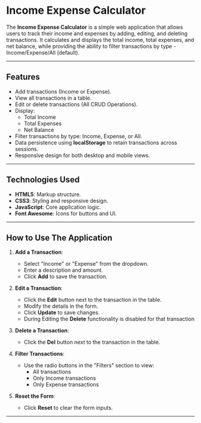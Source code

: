 # Income Expense Calculator

The **Income Expense Calculator** is a simple web application that allows users to track their income and expenses by adding, editing, and deleting transactions. It calculates and displays the total income, total expenses, and net balance, while providing the ability to filter transactions by type - Income/Expense/All (default).

---

## Features

- Add transactions (Income or Expense).
- View all transactions in a table.
- Edit or delete transactions (All CRUD Operations).
- Display:
  - Total Income
  - Total Expenses
  - Net Balance
- Filter transactions by type: Income, Expense, or All.
- Data persistence using **localStorage** to retain transactions across sessions.
- Responsive design for both desktop and mobile views.

---

## Technologies Used

- **HTML5**: Markup structure.
- **CSS3**: Styling and responsive design.
- **JavaScript**: Core application logic.
- **Font Awesome**: Icons for buttons and UI.

---


## How to Use The Application

1. **Add a Transaction**:
   - Select "Income" or "Expense" from the dropdown.
   - Enter a description and amount.
   - Click **Add** to save the transaction.

2. **Edit a Transaction**:
   - Click the **Edit** button next to the transaction in the table.
   - Modify the details in the form.
   - Click **Update** to save changes.
   - During Editing the **Delete** functionality is disabled for that transaction

3. **Delete a Transaction**:
   - Click the **Del** button next to the transaction in the table.

4. **Filter Transactions**:
   - Use the radio buttons in the "Filters" section to view:
     - All transactions
     - Only Income transactions
     - Only Expense transactions

5. **Reset the Form**:
   - Click **Reset** to clear the form inputs.

---
